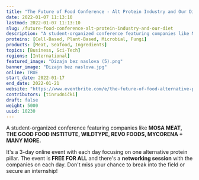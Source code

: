 ```yaml
---
title: "The Future of Food Conference - Alt Protein Industry and Our Diet"
date: 2022-01-07 11:13:10
lastmod: 2022-01-07 11:13:10
slug: /future-food-conference-alt-protein-industry-and-our-diet
description: "A student-organized conference featuring companies like MOSA MEAT, THE GOOD FOOD INSTITUTE, WILDTYPE, REVO FOODS, MYCORENA + MANY MORE.It's a 3-day online event with each day focusing on one alternative protein pillar. The event is FREE FOR ALL and there's a networking session with the companies on each day. Don't miss your chance to break into the field or secure an internship!"
proteins: [Cell-Based, Plant-Based, Microbial, Fungi]
products: [Meat, Seafood, Ingredients]
topics: [Business, Sci-Tech]
regions: [International]
featured_image: "Dizajn bez naslova (5).png"
banner_image: "Dizajn bez naslova.jpg"
online: TRUE
start_date: 2022-01-17
end_date: 2022-01-21
website: "https://www.eventbrite.com/e/the-future-of-food-alternative-protein-industry-and-our-diet-tickets-233007400407?keep_tld=1"
contributors: [tinrudnički]
draft: false
weight: 5000
uuid: 10230
---
```

<p>A student-organized conference featuring companies like <strong>MOSA MEAT, THE GOOD FOOD INSTITUTE, WILDTYPE, REVO FOODS, MYCORENA + MANY MORE.</strong></p>
<p>It's a 3-day online event with each day focusing on one alternative protein pillar. The event is<strong> FREE FOR ALL</strong> and there's a <strong>networking session</strong> with the companies on each day. Don't miss your chance to break into the field or secure an internship!</p>
